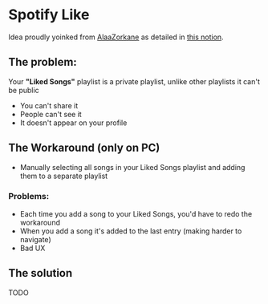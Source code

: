 # Spotify Like

Idea proudly yoinked from [AlaaZorkane](https://github.com/AlaaZorkane/) as detailed in [this notion](https://www.notion.so/difys/Spotify-Liked-Songs-7a6e846c7f3e4b2c880e90888090b917).



## The problem:

Your **"Liked Songs"** playlist is a private playlist, unlike other playlists it can't be public

- You can't share it
- People can't see it
- It doesn't appear on your profile

## The Workaround (only on PC)

- Manually selecting all songs in your Liked Songs playlist and adding them to a separate playlist

### Problems:

- Each time you add a song to your Liked Songs, you'd have to redo the workaround
- When you add a song it's added to the last entry (making harder to navigate)
- Bad UX

## The solution

TODO
<!-- Make a program (a background worker) that on each interval communicates with the Spotify API using your access token and adds all songs that are on your **Liked Songs** to a public playlist.

- It's going to be fully in Rust
- It's going to be open source
- (optional) Customizable -->

